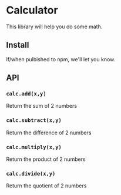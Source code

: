 Calculator
===

This library will help you do some math.

## Install

If/when pulbished to npm, we'll let you know.

## API

### `calc.add(x,y)`

Return the sum of 2 numbers

### `calc.subtract(x,y)`

Return the difference of 2 numbers

### `calc.multiply(x,y)`

Return the product of 2 numbers

### `calc.divide(x,y)`

Return the quotient of 2 numbers